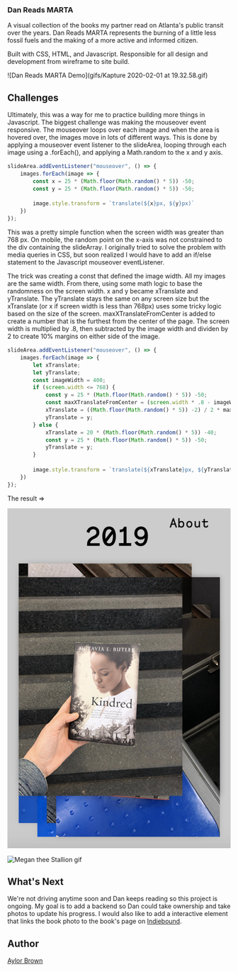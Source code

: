 ### Dan Reads MARTA 
A visual collection of the books my partner read on Atlanta's public transit over the  years. Dan Reads MARTA represents the burning of a little less fossil fuels and the  making of a more active and informed citizen.

Built with CSS, HTML, and Javascript. Responsible for all design and development from wireframe to site build.


![Dan Reads MARTA Demo](gifs/Kapture 2020-02-01 at 19.32.58.gif)

## Challenges 

Ultimately, this was a way for me to practice building more things in Javascript. The biggest challenge was making the mouseover event responsive. The mouseover loops over each image and when the area is hovered over, the images move in lots of different ways. This is done by applying a mouseover event listener to the slideArea, looping through each image using a .forEach(), and applying a Math.random to the x and y axis. 

```javascript 
slideArea.addEventListener("mouseover", () => {
    images.forEach(image => {
        const x = 25 * (Math.floor(Math.random() * 5)) -50;
        const y = 25 * (Math.floor(Math.random() * 5)) -50;

        image.style.transform = `translate(${x}px, ${y}px)`
    })
});
```

This was a pretty simple function when the screen width was greater than 768 px. On mobile, the random point on the x-axis was not constrained to the div containing the slideArray. I originally tried to solve the problem with media queries in CSS, but soon realized I would have to add an if/else statement to the Javascript mouseover eventListener. 

The trick was creating a const that defined the image width. All my images are the same width. From there, using some math logic to base the randomness on the screen width. x and y became xTranslate and yTranslate. The yTranslate stays the same on any screen size but the xTranslate (or x if screen width is less than 768px) uses some tricky logic based on the size of the screen. maxXTranslateFromCenter is added to create a number that is the furthest from the center of the page. The screen width is multiplied by .8, then subtracted by the image width and dividen by 2 to create 10% margins on either side of the image. 


```javascript
slideArea.addEventListener("mouseover", () => {
    images.forEach(image => {
        let xTranslate;
        let yTranslate;
        const imageWidth = 400;
        if (screen.width <= 768) {
            const y = 25 * (Math.floor(Math.random() * 5)) -50;
            const maxXTranslateFromCenter = (screen.width * .8 - imageWidth) / 2;
            xTranslate = ((Math.floor(Math.random() * 5)) -2) / 2 * maxXTranslateFromCenter;
            yTranslate = y;
        } else {
            xTranslate = 20 * (Math.floor(Math.random() * 5)) -40;
            const y = 25 * (Math.floor(Math.random() * 5)) -50;
            yTranslate = y;
        }
        
        image.style.transform = `translate(${xTranslate}px, ${yTranslate}px)`
    })
});
```

The result => 

![Dan Reads MARTA mobile](images/screenshot-mobile.png)

![Megan thee Stallion gif](https://media.giphy.com/media/Q8fYXIL6siCpJlun0i/giphy.gif)




## What's Next 
We're not driving anytime soon and Dan keeps reading so this project is ongoing. My goal is to add a backend so Dan could take ownership and take photos to update his progress. I would also like to add a interactive element that links the book photo to the book's page on [Indiebound](https://www.indiebound.org/).

## Author
[Aylor Brown](http://aylorbrown.com)